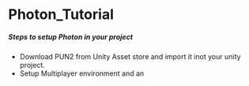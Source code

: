 # Photon_Tutorial

##### Steps to setup Photon in your project
- Download PUN2 from Unity Asset store and import it inot your unity project.
- Setup Multiplayer environment and an
